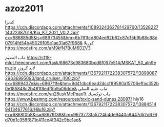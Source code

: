 # azoz2011


كدنزا
https://cdn.discordapp.com/attachments/1089324362781429760/1352822714322387018/Kia_K7_2021_V0.2.zip?ex=686885d5&is=68673455&hm=6b761fcd804ed82b62c87d15b9b88c88d07914fd54b45029105e1ae31a67f968&
كوريلا 
https://modsfire.com/aM9kfN7BuM6DZV3

ماب النضيم 
https://s118-mlut.freeconvert.com/task/68673c983680bcd8f057e514/MSKAT_50_aln9em.zip
لاند كروزر  
https://cdn.discordapp.com/attachments/1367921172238307572/1389808729636995093/land_cruiser_j100.zip?ex=6869437e&is=6867f1fe&hm=9d41dbc6ead2dccf89580a15706effac352b0e185848c2b481f8edf5b9a06dde&
ماب عثيم السلي 
https://modsfire.com/yn28usVMcPqaxTt
ماب توكسيك 
https://www.beamng.com/resources/toxic-sand-dunes.28097/
hly16
https://cdn.discordapp.com/attachments/1367921172238307572/1388451494134677616/Hilu16.zip?ex=6868f0b8&is=68679f38&hm=9973773fa5724b4de9440a8447d52d676d70d1c356f871c411ce4f342c9bc1ae&
